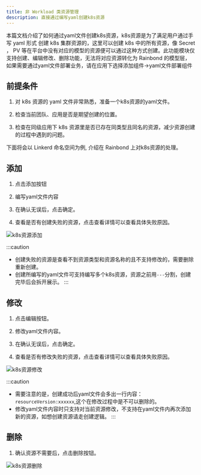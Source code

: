 ```yaml
---
title: 非 Workload 类资源管理
description: 直接通过编写yaml创建k8s资源
---
```


本篇文档介绍了如何通过yaml文件创建k8s资源，k8s资源是为了满足用户通过手写 yaml 形式 创建 k8s 集群资源的，这里可以创建 k8s 中的所有资源，像 Secret ， PV 等在平台中没有对应的模型的资源便可以通过这种方式创建。此功能模块仅支持创建、编辑修改、删除功能，无法将对应资源转化为 Rainbond 的模型层，如果需要通过yaml文件部署业务，请在应用下选择添加组件->yaml文件部署组件

## 前提条件

1. 对 k8s 资源的 yaml 文件非常熟悉，准备一个k8s资源的yaml文件。  

2. 检查当前团队、应用是否是期望创建的位置。  

3. 检查在同级应用下 k8s 资源里是否已存在同类型且同名的资源，减少资源创建的过程中遇到的问题。  

下面将会以 Linkerd 命名空间为例, 介绍在 Rainbond 上对k8s资源的处理。

## 添加

1. 点击添加按钮

2. 编写yaml文件内容

3. 在确认无误后，点击确定。

4. 查看是否有创建失败的资源，点击查看详情可以查看具体失败原因。

<img src="https://static.goodrain.com/docs/5.8/docs/use-manual/app-manage/k8s-resource/k8s_resources_add.jpg" title="k8s资源添加"/>

:::caution
* 创建失败的资源是查看不到资源类型和资源名称的且不支持修改的，需要删除重新创建。  
* 创建所编写的yaml文件可支持编写多个k8s资源，资源之前用`---`分割，创建完毕后会拆开展示。
:::

## 修改

1. 点击编辑按钮。

2. 修改yaml文件内容。

3. 在确认无误后，点击确定。

4. 查看是否有修改失败的资源，点击查看详情可以查看具体失败原因。

<img src="https://static.goodrain.com/docs/5.8/docs/use-manual/app-manage/k8s-resource/k8s_resources_update.jpg" title="k8s资源修改"/>

:::caution
* 需要注意的是，创建成功后yaml文件会多出一行内容：`resourceVersion:xxxxxx`,这个在修改过程中是不可以删除的。
* 修改yaml文件内容时只支持对当前资源修改，不支持在yaml文件内再次添加新的资源，如想创建资源请走创建逻辑。
:::

## 删除

1. 确认资源不需要后，点击删除按钮。

<img src="https://static.goodrain.com/docs/5.8/docs/use-manual/app-manage/k8s-resource/k8s_resources_delete.jpg" title="k8s资源删除"/>
